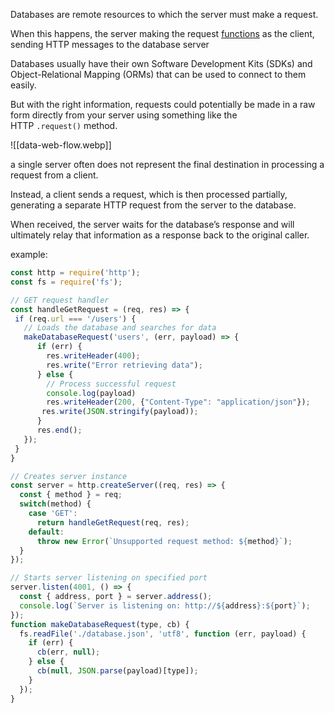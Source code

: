 
Databases are remote resources to which the server must make a request.

When this happens, the server making the request [functions](https://www.codecademy.com/resources/docs/javascript/functions) as the client, sending HTTP messages to the database server

Databases usually have their own Software Development Kits (SDKs) and Object-Relational Mapping (ORMs) that can be used to connect to them easily.

But with the right information, requests could potentially be made in a raw form directly from your server using something like the HTTP `.request()` method.

![[data-web-flow.webp]]

a single server often does not represent the final destination in processing a request from a client.

Instead, a client sends a request, which is then processed partially, generating a separate HTTP request from the server to the database.

When received, the server waits for the database’s response and will ultimately relay that information as a response back to the original caller.

example: 
```js
const http = require('http');
const fs = require('fs');

// GET request handler
const handleGetRequest = (req, res) => {
 if (req.url === '/users') {
   // Loads the database and searches for data
   makeDatabaseRequest('users', (err, payload) => {
      if (err) {
        res.writeHeader(400);
        res.write("Error retrieving data");
      } else {
        // Process successful request
        console.log(payload)
        res.writeHeader(200, {"Content-Type": "application/json"});  
       res.write(JSON.stringify(payload));
      }
      res.end();
   });
 }
}

// Creates server instance
const server = http.createServer((req, res) => {
  const { method } = req;
  switch(method) {
    case 'GET':
      return handleGetRequest(req, res);
    default:
      throw new Error(`Unsupported request method: ${method}`);
  }
});

// Starts server listening on specified port
server.listen(4001, () => {
  const { address, port } = server.address();
  console.log(`Server is listening on: http://${address}:${port}`);
});
function makeDatabaseRequest(type, cb) {
  fs.readFile('./database.json', 'utf8', function (err, payload) {
    if (err) {
      cb(err, null);
    } else {
      cb(null, JSON.parse(payload)[type]);
    }
  });
}
```